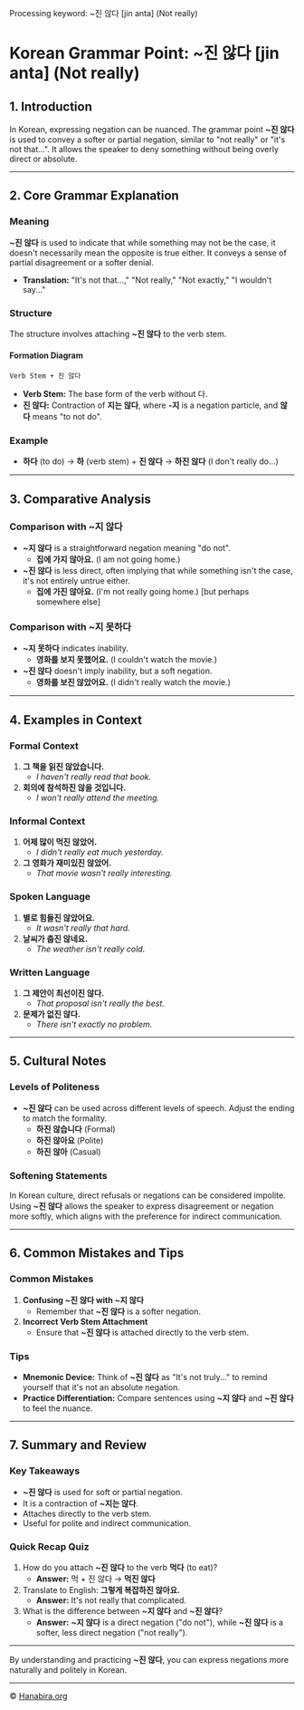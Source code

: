 Processing keyword: ~진 않다 [jin anta] (Not really)
# Korean Grammar Point: ~진 않다 [jin anta] (Not really)

## 1. Introduction
In Korean, expressing negation can be nuanced. The grammar point **~진 않다** is used to convey a softer or partial negation, similar to "not really" or "it's not that...". It allows the speaker to deny something without being overly direct or absolute.

---
## 2. Core Grammar Explanation
### Meaning
**~진 않다** is used to indicate that while something may not be the case, it doesn't necessarily mean the opposite is true either. It conveys a sense of partial disagreement or a softer denial.
- **Translation:** "It's not that...," "Not really," "Not exactly," "I wouldn't say..."
### Structure
The structure involves attaching **~진 않다** to the verb stem.
#### Formation Diagram
```
Verb Stem + 진 않다
```
- **Verb Stem:** The base form of the verb without 다.
- **진 않다:** Contraction of **지는 않다**, where **-지** is a negation particle, and **않다** means "to not do".
### Example
- **하다** (to do) → **하** (verb stem) + **진 않다** → **하진 않다** (I don't really do...)
---
## 3. Comparative Analysis
### Comparison with ~지 않다
- **~지 않다** is a straightforward negation meaning "do not".
  - **집에 가지 않아요.** (I am not going home.)
- **~진 않다** is less direct, often implying that while something isn't the case, it's not entirely untrue either.
  - **집에 가진 않아요.** (I'm not really going home.) [but perhaps somewhere else]
### Comparison with ~지 못하다
- **~지 못하다** indicates inability.
  - **영화를 보지 못했어요.** (I couldn't watch the movie.)
- **~진 않다** doesn't imply inability, but a soft negation.
  - **영화를 보진 않았어요.** (I didn't really watch the movie.)
---
## 4. Examples in Context
### Formal Context
1. **그 책을 읽진 않았습니다.**
   - *I haven't really read that book.*
2. **회의에 참석하진 않을 것입니다.**
   - *I won't really attend the meeting.*
### Informal Context
1. **어제 많이 먹진 않았어.**
   - *I didn't really eat much yesterday.*
2. **그 영화가 재미있진 않았어.**
   - *That movie wasn't really interesting.*
### Spoken Language
1. **별로 힘들진 않았어요.**
   - *It wasn't really that hard.*
2. **날씨가 춥진 않네요.**
   - *The weather isn't really cold.*
### Written Language
1. **그 제안이 최선이진 않다.**
   - *That proposal isn't really the best.*
2. **문제가 없진 않다.**
   - *There isn't exactly no problem.*
---
## 5. Cultural Notes
### Levels of Politeness
- **~진 않다** can be used across different levels of speech. Adjust the ending to match the formality.
  - **하진 않습니다** (Formal)
  - **하진 않아요** (Polite)
  - **하진 않아** (Casual)

### Softening Statements
In Korean culture, direct refusals or negations can be considered impolite. Using **~진 않다** allows the speaker to express disagreement or negation more softly, which aligns with the preference for indirect communication.

---
## 6. Common Mistakes and Tips
### Common Mistakes
1. **Confusing ~진 않다 with ~지 않다**
   - Remember that **~진 않다** is a softer negation.
2. **Incorrect Verb Stem Attachment**
   - Ensure that **~진 않다** is attached directly to the verb stem.
### Tips
- **Mnemonic Device:** Think of **~진 않다** as "It's not truly..." to remind yourself that it's not an absolute negation.
- **Practice Differentiation:** Compare sentences using **~지 않다** and **~진 않다** to feel the nuance.
---
## 7. Summary and Review
### Key Takeaways
- **~진 않다** is used for soft or partial negation.
- It is a contraction of **~지는 않다**.
- Attaches directly to the verb stem.
- Useful for polite and indirect communication.
### Quick Recap Quiz
1. How do you attach **~진 않다** to the verb **먹다** (to eat)?
   - **Answer:** 먹 + 진 않다 → **먹진 않다**
2. Translate to English: **그렇게 복잡하진 않아요.**
   - **Answer:** It's not really that complicated.
3. What is the difference between **~지 않다** and **~진 않다**?
   - **Answer:** **~지 않다** is a direct negation ("do not"), while **~진 않다** is a softer, less direct negation ("not really").
---
By understanding and practicing **~진 않다**, you can express negations more naturally and politely in Korean.

---
© [Hanabira.org](https://hanabira.org)
